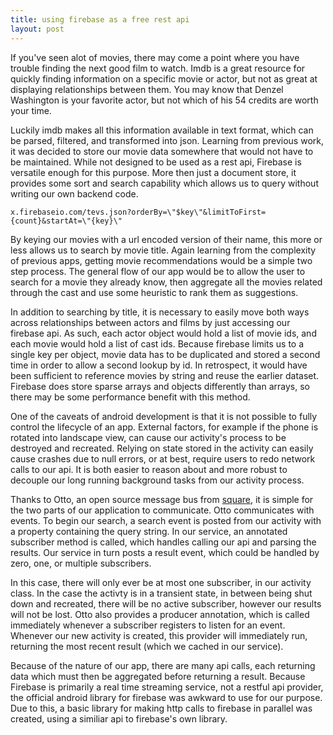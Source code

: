 ```yaml
---
title: using firebase as a free rest api
layout: post
---
```


If you've seen alot of movies, there may come a point where you have trouble finding the next good film to watch. Imdb is a great resource for quickly finding information on a specific movie or actor, but not as great at displaying relationships between them. You may know that Denzel Washington is your favorite actor, but not which of his 54 credits are worth your time.


Luckily imdb makes all this information available in text format, which can be parsed, filtered, and transformed into json. Learning from previous work, it was decided to store our movie data somewhere that would not have to be maintained. While not designed to be used as a rest api, Firebase is versatile enough for this purpose. More then just a document store, it provides some sort and search capability which allows us to query without writing our own backend code.

    x.firebaseio.com/tevs.json?orderBy=\"$key\"&limitToFirst={count}&startAt=\"{key}\"
    
By keying our movies with a url encoded version of their name, this more or less allows us to search by movie title. Again learning from the complexity of previous apps, getting movie recommendations would be a simple two step process. The general flow of our app would be to allow the user to search for a movie they already know, then aggregate all the movies related through the cast and use some heuristic to rank them as suggestions.


In addition to searching by title, it is necessary to easily move both ways across relationships between actors and films by just accessing our firebase api. As such, each actor object would hold a list of movie ids, and each movie would hold a list of cast ids. Because firebase limits us to a single key per object, movie data has to be duplicated and stored a second time in order to allow a second lookup by id. In retrospect, it would have been sufficient to reference movies by string and reuse the earlier dataset. Firebase does store sparse arrays and objects differently than arrays, so there may be some performance benefit with this method.


One of the caveats of android development is that it is not possible to fully control the lifecycle of an app. External factors, for example if the phone is rotated into landscape view, can cause our activity's process to be destroyed and recreated. Relying on state stored in the activity can easily cause crashes due to null errors, or at best, require users to redo network calls to our api. It is both easier to reason about and more robust to decouple our long running background tasks from our activity process.

 
Thanks to Otto, an open source message bus from <a href="http://square.github.io/">square</a>, it is simple for the two parts of our application to communicate. Otto communicates with events. To begin our search, a search event is posted from our activity with a property containing the query string. In our service, an annotated subscriber method is called, which handles calling our api and parsing the results. Our service in turn posts a result event, which could be handled by zero, one, or multiple subscribers.

  
In this case, there will only ever be at most one subscriber, in our activity class. In the case the activty is in a transient state, in between being shut down and recreated, there will be no active subscriber, however our results will not be lost. Otto also provides a producer annotation, which is called immediately whenever a subscriber registers to listen for an event. Whenever our new activity is created, this provider will immediately run, returning the most recent result (which we cached in our service).

  
Because of the nature of our app, there are many api calls, each returning data which must then be aggregated before returning a result. Because Firebase is primarily a real time streaming service, not a restful api provider, the official android library for firebase was awkward to use for our purpose. Due to this, a basic library for making http calls to firebase in parallel was created, using a similiar api to firebase's own library.

  

